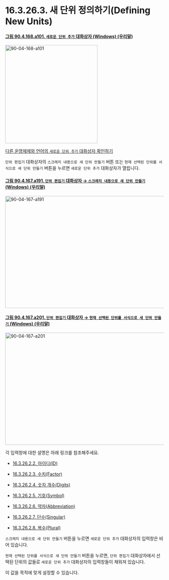 # 16.3.26.3. 새 단위 정의하기(Defining New Units)

<a id="90-04-168-a101"></a>

#### [그림 90.4.168.a101. `새로운 단위 추가` 대화상자 (Windows) (우리말)](./90-04-0168-add_a_new_unit.md#90-04-168-a101)
<img width="293" height="311" alt="90-04-168-a101" src="https://github.com/user-attachments/assets/95588710-bbd0-4ae3-b998-3fef1d0481b6" />

[다른 운영체제와 언어의 `새로운 단위 추가` 대화상자 확인하기](./90-04-0168-add_a_new_unit.md#90-04-168-a102)

`단위 편집기` 대화상자의 `스크래치 내용으로 새 단위 만들기` 버튼 또는 `현재 선택된 단위를 서식으로 새 단위 만들기` 버튼을 누르면 `새로운 단위 추가` 대화상자가 열립니다.

<a id="90-04-167-a191"></a>

#### [그림 90.4.167.a191. `단위 편집기` 대화상자 → `스크래치 내용으로 새 단위 만들기` (Windows) (우리말)](./90-04-0167-unit_editor.md#90-04-167-a191)
<img width="537" height="355" alt="90-04-167-a191" src="https://github.com/user-attachments/assets/4fae9757-3977-4a84-b0c3-9d311b495679" />

<a id="90-04-167-a201"></a>

#### [그림 90.4.167.a201. `단위 편집기` 대화상자 → `현재 선택된 단위를 서식으로 새 단위 만들기` (Windows) (우리말)](./90-04-0167-unit_editor.md#90-04-167-a201)
<img width="537" height="355" alt="90-04-167-a201" src="https://github.com/user-attachments/assets/13805262-ea9c-4d04-bb70-6b104a959932" />

각 입력창에 대한 설명은 아래 링크를 참조해주세요.

- [16.3.26.2.2. 아이디(ID)](./16-03-26-02-02-id.md)

- [16.3.26.2.3. 수치(Factor)](./16-03-26-02-03-factor.md)

- [16.3.26.2.4. 숫자 개수(Digits)](./16-03-26-02-04-digits.md)

- [16.3.26.2.5. 기호(Symbol)](./16-03-26-02-05-symbol.md)

- [16.3.26.2.6. 약자(Abbreviation)](./16-03-26-02-06-abbreviation.md)

- [16.3.26.2.7. 단수(Singular)](./16-03-26-02-07-singular.md)

- [16.3.26.2.8. 복수(Plural)](./16-03-26-02-08-plural.md)

`스크래치 내용으로 새 단위 만들기` 버튼을 누르면 `새로운 단위 추가` 대화상자의 입력창은 비어 있습니다.

`현재 선택된 단위를 서식으로 새 단위 만들기` 버튼을 누르면, `단위 편집기` 대화상자에서 선택된 단위의 값들로 `새로운 단위 추가` 대화상자의 입력창들이 채워져 있습니다.

이 값을 목적에 맞게 설정할 수 있습니다.